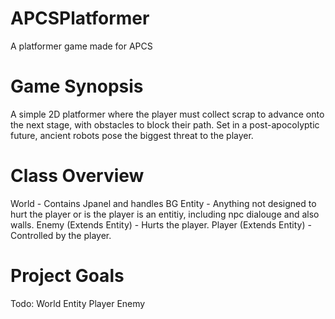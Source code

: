# APCSPlatformer
A platformer game made for APCS
# Game Synopsis
A simple 2D platformer where the player must collect scrap to advance onto the next stage, with obstacles to block their path.
Set in a post-apocolyptic future, ancient robots pose the biggest threat to the player. 
# Class Overview
World - Contains Jpanel and handles BG
Entity - Anything not designed to hurt the player or is the player is an entitiy, including npc dialouge and also walls.
Enemy (Extends Entity) - Hurts the player.
Player (Extends Entity) - Controlled by the player.
# Project Goals
Todo:
World
Entity
Player
Enemy
